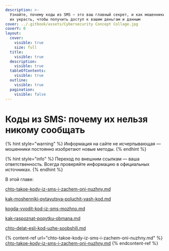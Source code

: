```yaml
---
description: >-
  Узнайте, почему коды из SMS — это ваш главный секрет, и как мошенники пытаются
  их украсть, чтобы получить доступ к вашим деньгам и данным
cover: ../.gitbook/assets/Cybersecurity Concept Collage.jpg
coverY: 0
layout:
  cover:
    visible: true
    size: full
  title:
    visible: true
  description:
    visible: true
  tableOfContents:
    visible: true
  outline:
    visible: true
  pagination:
    visible: false
---
```


# Коды из SMS: почему их нельзя никому сообщать

{% hint style="warning" %}
Информация на сайте не исчерпывающая — мошенники постоянно изобретают новые методы.
{% endhint %}

{% hint style="info" %}
Переход по внешним ссылкам — ваша ответственность. Всегда проверяйте информацию в официальных источниках.
{% endhint %}

В этой главе:

[chto-takoe-kody-iz-sms-i-zachem-oni-nuzhny.md](chto-takoe-kody-iz-sms-i-zachem-oni-nuzhny.md "mention")

[kak-moshenniki-pytayutsya-poluchit-vash-kod.md](kak-moshenniki-pytayutsya-poluchit-vash-kod.md "mention")

[kogda-vvodit-kod-iz-sms-mozhno.md](kogda-vvodit-kod-iz-sms-mozhno.md "mention")

[kak-raspoznat-popytku-obmana.md](kak-raspoznat-popytku-obmana.md "mention")

[chto-delat-esli-kod-uzhe-soobshili.md](chto-delat-esli-kod-uzhe-soobshili.md "mention")

{% content-ref url="chto-takoe-kody-iz-sms-i-zachem-oni-nuzhny.md" %}
[chto-takoe-kody-iz-sms-i-zachem-oni-nuzhny.md](chto-takoe-kody-iz-sms-i-zachem-oni-nuzhny.md)
{% endcontent-ref %}
